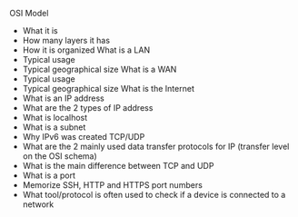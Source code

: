 OSI Model
- What it is
- How many layers it has
- How it is organized
What is a LAN
- Typical usage
- Typical geographical size
What is a WAN
- Typical usage
- Typical geographical size
What is the Internet
- What is an IP address
- What are the 2 types of IP address
- What is localhost
- What is a subnet
- Why IPv6 was created
TCP/UDP
- What are the 2 mainly used data transfer protocols for IP (transfer level on the OSI schema)
- What is the main difference between TCP and UDP
- What is a port
- Memorize SSH, HTTP and HTTPS port numbers
- What tool/protocol is often used to check if a device is connected to a network
